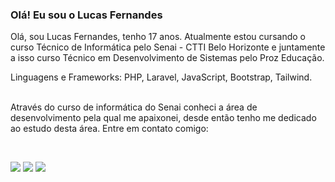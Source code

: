 ### <div>Olá! Eu sou o Lucas Fernandes</div>


<div width="100%">

Olá, sou Lucas Fernandes, tenho 17 anos. Atualmente estou cursando o curso Técnico de Informática pelo Senai - CTTI Belo Horizonte e juntamente a isso curso Técnico em Desenvolvimento de Sistemas pelo Proz Educação.

</div>

<div>Linguagens e Frameworks: PHP, Laravel, JavaScript, Bootstrap, Tailwind.</div>

<br>


Através do curso de informática do Senai conheci a área de desenvolvimento pela qual me apaixonei, desde então tenho me dedicado ao estudo desta área. 
Entre em contato comigo: 
  

<br>

<div> 
  
  <a href = "mailto:lucashenriquedeveloper@gmail.com"><img src="https://img.shields.io/badge/-Gmail-%23333?style=for-the-badge&logo=gmail&logoColor=white" target="_blank"></a>
    <a href="https://www.instagram.com/lucass_hfx/" target="_blank"><img src="https://img.shields.io/badge/-Instagram-%23E4405F?style=for-the-badge&logo=instagram&logoColor=white" target="_blank"></a>
  <a href="https://www.linkedin.com/in/lucasfernandes-developer/" target="_blank"><img src="https://img.shields.io/badge/-LinkedIn-%230077B5?style=for-the-badge&logo=linkedin&logoColor=white" target="_blank"></a> 
  
</div>
